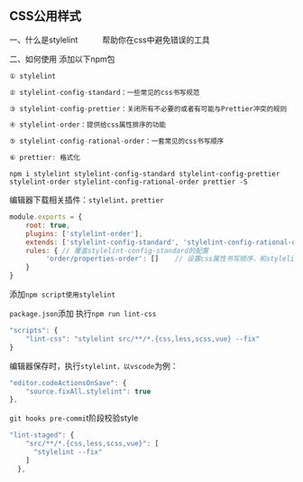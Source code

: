 ## CSS公用样式

一、什么是stylelint
          帮助你在css中避免错误的工具

二、如何使用
添加以下npm包

```js
① stylelint

② stylelint-config-standard：一些常见的css书写规范

③ stylelint-config-prettier：关闭所有不必要的或者有可能与Prettier冲突的规则

④ stylelint-order：提供给css属性排序的功能

⑤ stylelint-config-rational-order：一套常见的css书写顺序

⑥ prettier: 格式化
```

`npm i stylelint stylelint-config-standard stylelint-config-prettier stylelint-order stylelint-config-rational-order prettier -S`


编辑器下载相关插件：`stylelint，prettier`



```js
module.exports = {
    root: true,
    plugins: ['stylelint-order'],
    extends: ['stylelint-config-standard', 'stylelint-config-rational-order', 'stylelint-config-prettier'],
    rules: { // 覆盖stylelint-config-standard的配置
         'order/properties-order': []    // 设置css属性书写顺序，和stylelint-config-rational-order会冲突
    }
}
```


添加`npm script使用stylelint` 

`package.json`添加
执行`npm run lint-css`



```js
"scripts": {
    "lint-css": "stylelint src/**/*.{css,less,scss,vue} --fix"
}
```


编辑器保存时，执行`stylelint，以vscode`为例：

```js
"editor.codeActionsOnSave": {
    "source.fixAll.stylelint": true
},
```


`git hooks pre-commi`t阶段校验style
```js
"lint-staged": {
    "src/**/*.{css,less,scss,vue}": [
      "stylelint --fix"
    ]
  },
  ```